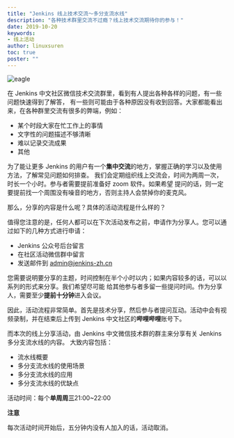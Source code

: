 ```yaml
---
title: "Jenkins 线上技术交流～多分支流水线"
description: "各种技术群里交流不过瘾？线上技术交流期待你的参与！"
date: 2019-10-20
keywords:
- 线上活动
author: linuxsuren
toc: true
poster: ""
---
```


![eagle](eagle.jpeg)

在 Jenkins 中文社区微信技术交流群里，看到有人提出各种各样的问题，有一些问题快速得到了解答，
有一些则可能由于各种原因没有收到回答。大家都能看出来，在各种群里交流有很多的弊端，例如：

* 某个时段大家在忙工作上的事情
* 文字性的问题描述不够清晰
* 难以记录交流成果
* 其他

为了能让更多 Jenkins 的用户有一个**集中交流**的地方，掌握正确的学习以及使用方法，了解常见问题如何排查。
我们会定期组织线上交流会，时间为两周一次，时长一个小时。参与者需要提前准备好 zoom 软件。如果希望
提问的话，则一定要提前找一个周围没有噪音的地方，否则主持人会禁掉你的麦克风。

那么，分享的内容是什么呢？具体的活动流程是什么样的？

值得您注意的是，任何人都可以在下次活动发布之前，申请作为分享人。您可以通过如下的几种方式进行申请：

* Jenkins 公众号后台留言
* 在社区活动微信群中留言
* 发送邮件到 admin@jenkins-zh.cn

您需要说明要分享的主题，时间控制在半个小时以内；如果内容较多的话，可以以系列的形式来分享。我们希望尽可能
给其他参与者多留一些提问时间。作为分享人，需要至少**提前十分钟**进入会议。

因此，活动流程非常简单。首先是技术分享，然后参与者提问互动。活动中会有视频录制，并在结束后上传到
Jenkins 中文社区的**哔哩哔哩**账号下。

而本次的线上分享活动，由 Jenkins 中文微信技术群的群主来分享有关 Jenkins 多分支流水线的内容。
大致内容包括：

* 流水线概要
* 多分支流水线的使用场景
* 多分支流水线的应用
* 多分支流水线的优缺点

活动时间：每个**单周周三**21:00~22:00

**注意**

每次活动时间开始后，五分钟内没有人加入的话，活动取消。
